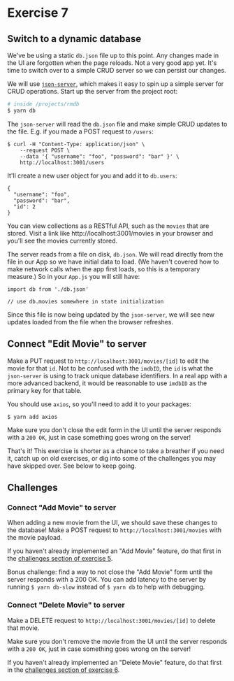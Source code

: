 # Exercise 7

## Switch to a dynamic database

We've be using a static `db.json` file up to this point. Any changes made in the UI are forgotten when the page reloads. Not a very good app yet. It's time to switch over to a simple CRUD server so we can persist our changes.

We will use [`json-server`](https://www.npmjs.com/package/json-server), which makes it easy to spin up a simple server for CRUD operations. Start up the server from the project root:

```bash
# inside /projects/rmdb
$ yarn db
```

The `json-server` will read the `db.json` file and make simple CRUD updates to the file. E.g. if you made a POST request to `/users`:

```
$ curl -H "Content-Type: application/json" \
    --request POST \
    --data '{ "username": "foo", "password": "bar" }' \
    http://localhost:3001/users
```

It'll create a new user object for you and add it to `db.users`:

```
{
  "username": "foo",
  "password": "bar",
  "id": 2
}
```

You can view collections as a RESTful API, such as the `movies` that are stored. Visit a link like http://localhost:3001/movies in your browser and you'll see the movies currently stored. 

The server reads from a file on disk, `db.json`. We will read directly from the file in our App so we have initial data to load. (We haven't covered how to make network calls when the app first loads, so this is a temporary measure.) So in your `App.js` you will still have:


```
import db from './db.json'

// use db.movies somewhere in state initialization
```

Since this file is now being updated by the `json-server`, we will see new updates loaded from the file when the browser refreshes.

## Connect "Edit Movie" to server

Make a PUT request to `http://localhost:3001/movies/[id]` to edit the movie for that `id`. Not to be confused with the `imdbID`, the `id` is what the `json-server` is using to track unique database identifiers. In a real app with a more advanced backend, it would be reasonable to use `imdbID` as the primary key for that table.

You should use `axios`, so you'll need to add it to your packages:

```
$ yarn add axios
```

Make sure you don't close the edit form in the UI until the server responds with a `200 OK`, just in case something goes wrong on the server!

That's it! This exercise is shorter as a chance to take a breather if you need it, catch up on old exercises, or dig into some of the challenges you may have skipped over. See below to keep going.

## Challenges

### Connect "Add Movie" to server

When adding a new movie from the UI, we should save these changes to the database! Make a POST request to `http://localhost:3001/movies` with the movie payload.

If you haven't already implemented an "Add Movie" feature, do that first in the [challenges section of exercise 5](https://github.com/AndrewSouthpaw/webdev/blob/master/projects/rmdb/exercises/exercise_05.md#create-an-add-movie-section).

Bonus challenge: find a way to not close the "Add Movie" form until the server responds with a 200 OK. You can add latency to the server by running `$ yarn db-slow` instead of `$ yarn db` to help with debugging.

### Connect "Delete Movie" to server

Make a DELETE request to `http://localhost:3001/movies/[id]` to delete that movie.

Make sure you don't remove the movie from the UI until the server responds with a `200 OK`, just in case something goes wrong on the server!

If you haven't already implemented an "Delete Movie" feature, do that first in the [challenges section of exercise 6](https://github.com/AndrewSouthpaw/webdev/blob/master/projects/rmdb/exercises/exercise_06.md#allow-a-movie-to-be-deleted).
